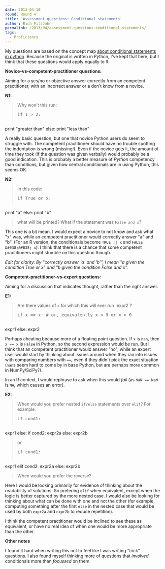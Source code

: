 ```yaml
---
date: 2013-04-10
round: Round 4
title: 'Assessment questions: Conditional statements'
author: Rich FitzJohn
permalink: /2013/04/assessment-questions-conditional-statements/
tags:
  - Proficiency
---
```

My questions are based on the concept map [about conditional statements in python][1]. Because the original is written in Python, I've kept that here, but I think that these questions would apply equally to R.

**Novice-vs-competent-practitioner questions:**

Aiming for a yes/no or objective answer correctly from an competent practitioner, with an incorrect answer or a don't know from a novice.

**N1:**

> Why won't this run:
> 
> <pre>if 1 > 2:
print "greater than"
else:
print "less than"
</pre>

A really basic question, but one that novice Python users do seem to struggle with. The competent practitioner should have no trouble spotting the indentation is wrong (missing!). Even if the novice gets it, the amount of time they took (if the question was given verbally) would probably be a good indication. This is probably a better measure of *Python* competency than conditions, but given how central conditionals are in using Python, this seems OK.

**N2:**

> In this code:
> 
> <pre>if True or x:
  print "a"
else:
  print "b"
</pre>
> 
> what will be printed? What if the statement was `False and x`? 

This one is a bit mean. I would expect a novice to not know and ask what "x" was, while an competent practitioner would correctly answer "a" and "b". (For an R version, the conditionals become `TRUE || x` and `FALSE &#038;&#038; x`). I think that there is a chance that some competent practitioners might stumble on this question though.

*Edit for clarity: By "correctly answer 'a' and 'b'", I mean "a given the condition True or x" and "b given the condition False and x".*

**Competent-practitioner-vs-expert questions:**

Aiming for a discussion that indicates thought, rather than the right answer.

**E1:** 

> Are there values of `x` for which this will ever run \`expr2\`?
> 
> <pre>if x == x: # or, equivalently x &lt; 0 or x > 0
  expr1
else:
  expr2
</pre>

Perhaps cheating because more of a floating point question. If `x` is `nan`, then `x == x` is `False` in Python, so the second expression would be run. But I think that an competent practitioner would answer "no", while an expert user would start by thinking about issues around when they ran into issues with comparing numbers with `==`, even if they didn't pick the exact situation (`nan`s seem hard to come by in base Python, but are perhaps more common in NumPy/SciPy?).

In an R context, I would rephrase to ask when this would *fail* (as `NaN == NaN` is `NA`, which causes an error).

**E2:**

> When would you prefer nested `if/else` statements over `elif`? For example:
> 
> <pre>if cond1:
  expr1
else:
  if cond2:
    expr2a
  else:
    expr2b
</pre>
> 
> or
> 
> <pre>if cond1:
  expr1
elif cond2:
  expr2a
else:
  expr2b
</pre>
> 
> When would you prefer the reverse? 

Here I would be looking primarily for evidence of thinking about the readability of solutions. So prefering `elif` when equivalent, except when the logic is better captured by the more nested case. I would also be looking for thinking about what can be done with one and not the other (for example, computing something after the first `else` in the nested case that would be used by both `expr2a` and `expr2b` to reduce repetition). 

I think the competent practitioner would be inclined to see these as equivalent, or have no real idea of when one would be more appropriate than the other.

**Other notes**

I found it hard when writing this not to feel like I was writing "trick" questions. I also found myself thinking more of questions that *involved* conditionals more than *focussed* on them.

 [1]: http://teaching.software-carpentry.org/2013/03/28/concept-map-conditional-statements-python/ "Conditional statements in python"
